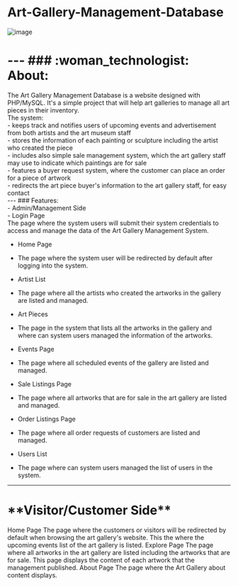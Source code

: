 # Art-Gallery-Management-Database
![image](https://user-images.githubusercontent.com/68800076/189507158-498d7857-7e2b-4a05-ad54-6333aaba8f61.png)
  <h1>
---
### :woman_technologist: About:
    </h1>
      <div>
  The Art Gallery Management Database is a website designed with PHP/MySQL. It's a simple project that will help art galleries to manage all art pieces in their inventory. <br />
  The system:<br />
   - keeps track and notifies users of upcoming events and advertisement from both artists and the art museum staff<br />
   - stores the information of each painting or sculpture including the artist who created the piece <br />
   - includes also simple sale management system, which the art gallery staff may use to indicate which paintings are for sale <br />
   - features a buyer request system, where the customer can place an order for a piece of artwork<br />
   - redirects the art piece buyer's information to the art gallery staff, for easy contact<br />
--- 
### Features: </br>
 - Admin/Management Side </br>
 - Login Page </br>
   The page where the system users will submit their system credentials to access and manage the data of the Art Gallery Management System. </br>
    
- Home Page
-  The page where the system user will be redirected by default after logging into the system.

-  Artist List
-  The page where all the artists who created the artworks in the gallery are listed and managed.

-  Art Pieces
-  The page in the system that lists all the artworks in the gallery and where can system users managed the information of the artworks.

-  Events Page
-  The page where all scheduled events of the gallery are listed and managed.

-  Sale Listings Page
-  The page where all artworks that are for sale in the art gallery are listed and managed.

-  Order Listings Page
-  The page where all order requests of customers are listed and managed.

-  Users List
-  The page where can system users managed the list of users in the system.

---

<h1>**Visitor/Customer Side**</h1>
Home Page
The page where the customers or visitors will be redirected by default when browsing the art gallery's website. This the where the upcoming events list of the art gallery is listed.
Explore Page
The page where all artworks in the art gallery are listed including the artworks that are for sale. This page displays the content of each artwork that the management published.
About Page
The page where the Art Gallery about content displays.

</div>
